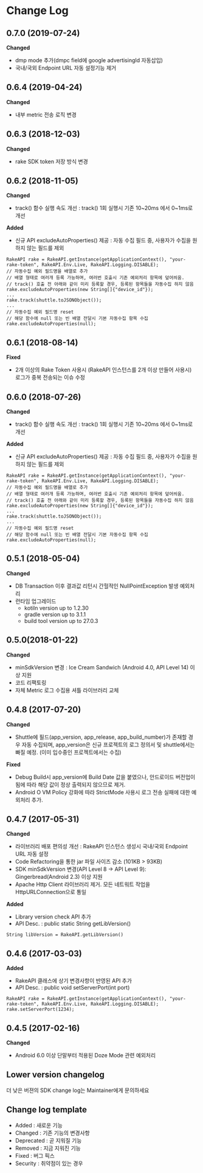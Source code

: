 # Change Log

## 0.7.0 (2019-07-24)

**Changed**
- dmp mode 추가(dmpc field에 google advertisingId 자동삽입)
- 국내/국외 Endpoint URL 자동 설정기능 제거

## 0.6.4 (2019-04-24)

**Changed**
- 내부 metric 전송 로직 변경

## 0.6.3 (2018-12-03)

**Changed**
- rake SDK token 저장 방식 변경

## 0.6.2 (2018-11-05)

**Changed**
- track() 함수 실행 속도 개선 : track() 1회 실행시 기존 10~20ms 에서 0~1ms로 개선

**Added**
- 신규 API excludeAutoProperties() 제공 : 자동 수집 필드 중, 사용자가 수집을 원하지 않는 필드를 제외

```
RakeAPI rake = RakeAPI.getInstance(getApplicationContext(), "your-rake-token", RakeAPI.Env.Live, RakeAPI.Logging.DISABLE);
// 자동수집 예외 필드명을 배열로 추가
// 배열 형태로 여러개 등록 가능하며, 여러번 호출시 기존 예외처리 항목에 덮어씌움.
// track() 호출 전 아래와 같이 미리 등록할 경우, 등록된 항목들을 자동수집 하지 않음
rake.excludeAutoProperties(new String[]{"device_id"});
...
rake.track(shuttle.toJSONObject());
...
// 자동수집 예외 필드명 reset
// 해당 함수에 null 또는 빈 배열 전달시 기본 자동수집 항목 수집
rake.excludeAutoProperties(null);
```

## 0.6.1 (2018-08-14)

**Fixed**
- 2개 이상의 Rake Token 사용시 (RakeAPI 인스턴스를 2개 이상 만들어 사용시) 로그가 중복 전송되는 이슈 수정

## 0.6.0 (2018-07-26)

**Changed**
- track() 함수 실행 속도 개선 : track() 1회 실행시 기존 10~20ms 에서 0~1ms로 개선

**Added**
- 신규 API excludeAutoProperties() 제공 : 자동 수집 필드 중, 사용자가 수집을 원하지 않는 필드를 제외

```
RakeAPI rake = RakeAPI.getInstance(getApplicationContext(), "your-rake-token", RakeAPI.Env.Live, RakeAPI.Logging.DISABLE);
// 자동수집 예외 필드명을 배열로 추가
// 배열 형태로 여러개 등록 가능하며, 여러번 호출시 기존 예외처리 항목에 덮어씌움.
// track() 호출 전 아래와 같이 미리 등록할 경우, 등록된 항목들을 자동수집 하지 않음
rake.excludeAutoProperties(new String[]{"device_id"});
...
rake.track(shuttle.toJSONObject());
...
// 자동수집 예외 필드명 reset
// 해당 함수에 null 또는 빈 배열 전달시 기본 자동수집 항목 수집
rake.excludeAutoProperties(null);
```

## 0.5.1 (2018-05-04)

**Changed**
- DB Transaction 이후 결과값 리턴시 간헐적인 NullPointException 발생 예외처리
- 런타임 업그레이드
  - kotiln version up to 1.2.30
  - gradle version up to 3.1.1
  - build tool version up to 27.0.3

## 0.5.0(2018-01-22)

**Changed**
- minSdkVersion 변경 : Ice Cream Sandwich (Android 4.0, API Level 14) 이상 지원
- 코드 리팩토링
- 자체 Metric 로그 수집용 셔틀 라이브러리 교체

## 0.4.8 (2017-07-20)

**Changed**
- Shuttle에 필드(app_version, app_release, app_build_number)가 존재할 경우 자동 수집되며, app_version은 신규 프로젝트의 로그 정의서 및 shuttle에서는 빠질 예정. (이미 입수중인 프로젝트에서는 수집)

**Fixed**
- Debug Build시 app_version에 Build Date 값을 붙였으나, 안드로이드 버전업이 됨에 따라 해당 값이 정상 출력되지 않으므로 제거.
- Android O VM Policy 강화에 따라 StrictMode 사용시 로그 전송 실패에 대한 예외처리 추가.

## 0.4.7 (2017-05-31)

**Changed**
- 라이브러리 배포 편의성 개선 : RakeAPI 인스턴스 생성시 국내/국외 Endpoint URL 자동 설정 
- Code Refactoring을 통한 jar 파일 사이즈 감소 (101KB > 93KB)
- SDK minSdkVersion 변경(API Level 8 -> API Level 9): Gingerbread(Android 2.3) 이상 지원
- Apache Http Client 라이브러리 제거. 모든 네트워트 작업을 HttpURLConnection으로 통일

**Added**
- Library version check API 추가
- API Desc. : public static String getLibVersion()

```
String libVersion = RakeAPI.getLibVersion()
```

## 0.4.6 (2017-03-03)

**Added**
- RakeAPI 클래스에 상기 변경사항이 반영된 API 추가
- API Desc. : public void setServerPort(int port)

```
RakeAPI rake = RakeAPI.getInstance(getApplicationContext(), "your-rake-token", RakeAPI.Env.Live, RakeAPI.Logging.DISABLE);
rake.setServerPort(1234);
```


## 0.4.5 (2017-02-16)

**Changed**
- Android 6.0 이상 단말부터 적용된 Doze Mode 관련 예외처리

## Lower version changelog
더 낮은 버젼의 SDK change log는 Maintainer에게 문의하세요

## Change log template
- Added : 새로운 기능
- Changed : 기존 기능의 변경사항
- Deprecated : 곧 지워질 기능
- Removed : 지금 지워진 기능
- Fixed : 버그 픽스
- Security : 취약점이 있는 경우